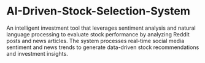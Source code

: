 # AI-Driven-Stock-Selection-System
An intelligent investment tool that leverages sentiment analysis and natural language processing to evaluate stock performance by analyzing Reddit posts and news articles. The system processes real-time social media sentiment and news trends to generate data-driven stock recommendations and investment insights.
